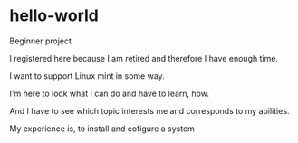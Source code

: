 # hello-world
Beginner project

I registered here because I am retired and therefore I have enough time.

I want to support Linux mint in some way.

I'm here to look what I can do and have to learn, how.

And I have to see which topic interests me and corresponds to my abilities.

My experience is, to install and cofigure a system

